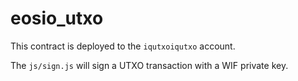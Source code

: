 # eosio_utxo

This contract is deployed to the `iqutxoiqutxo` account.

The `js/sign.js` will sign a UTXO transaction with a WIF private key.
